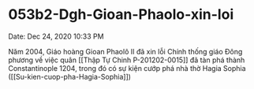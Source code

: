 # 053b2-Dgh-Gioan-Phaolo-xin-loi

Date: Dec 24, 2020 10:33 PM

Năm 2004, Giáo hoàng Gioan Phaolô II  đã xin lỗi Chính thống giáo Đông phương về việc quân [[Thập Tự Chinh P-201202-0015]] đã tàn phá thành Constantinople 1204, trong đó có sự kiện cướp phá nhà thờ Hagia Sophia ([[Su-kien-cuop-pha-Hagia-Sophia]])